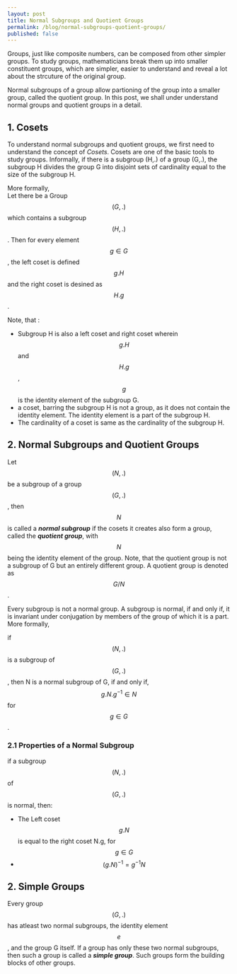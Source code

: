 ```yaml
---
layout: post
title: Normal Subgroups and Quotient Groups
permalink: /blog/normal-subgroups-quotient-groups/
published: false
---
```


Groups, just like composite numbers, can be composed from other simpler groups. To study groups, mathematicians  break them up into smaller constituent groups, which are simpler, easier to understand and reveal a lot about the strcuture of the original group.  
  
Normal subgroups of a group allow partioning of the group into a smaller group, called the quotient group. In this post, we shall under understand normal groups and quotient groups in a detail.

## 1. Cosets
To understand normal subgroups and quotient groups, we first need to understand the concept of *Cosets*. Cosets are one of the basic tools to study groups. Informally, if there is a subgroup (H,.) of a group (G,.), the subgroup H divides the group G into disjoint sets of cardinality equal to the size of the subgroup H.
  
More formally,      
Let there be a Group $$(G,.)$$ which contains a subgroup $$(H,.)$$. Then for every element $$g \in G$$, the left coset is defined $$g.H$$ and the right coset is desined as $$H.g$$.  
  
Note, that :
- Subgroup H is also a left coset and right coset wherein $$g.H$$ and $$H.g$$, $$g $$ is the identity element of the subgroup G.
- a coset, barring the subgroup H is not a group, as it does not contain the identity element. The identity element is a part of the subgroup H.  
- The cardinality of a coset is same as  the cardinality of the subgroup H.
  
## 2. Normal Subgroups and Quotient Groups

Let $$(N,.)$$ be a subgroup of a group $$(G,.)$$, then $$N$$ is called a ***normal subgroup*** if the cosets it creates also form a group, called the ***quotient group***, with $$N$$ being the identity element of the group. Note, that the quotient group is not a subgroup of G but an entirely different group. A quotient group is denoted as $$G/N$$. 
  
Every subgroup is not a normal group. A subgroup is normal, if and only if, it is  invariant under conjugation by members of the group of which it is a part. More formally,   
  
if $$(N,.)$$ is a subgroup of $$(G,.)$$, then  N is a normal subgroup of G, if and only if,  
$$g.N.g^{-1} \in N$$ for $$g\in G$$.  

### 2.1 Properties of a Normal Subgroup

if a subgroup $$(N,.)$$ of $$(G,.)$$ is normal, then:  
- The Left coset $$g.N$$ is equal to the right coset N.g, for $$g \in G$$
- $$(g.N)^{-1} = g^{-1}N$$

## 2. Simple Groups

Every group $$(G,.)$$ has atleast two normal subgroups, the identity element $$e$$, and the group G itself. If a group has only these two normal subgroups, then such a group is called a ***simple group***. Such groups form the building blocks of other groups.

  
    

